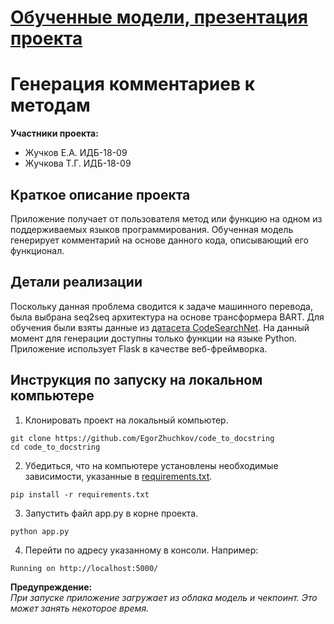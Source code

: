 # [Обученные модели, презентация проекта](https://drive.google.com/drive/folders/1PHxNSUsENyCu6xSXdWpkcjOaom5zMhpn?usp=sharing)

# Генерация комментариев к методам
**Участники проекта:**<br>
* Жучков Е.А. ИДБ-18-09<br>
* Жучкова Т.Г. ИДБ-18-09

## Краткое описание проекта
Приложение получает от пользователя метод или функцию на одном из поддерживаемых языков программирования. Обученная модель генерирует комментарий на основе данного кода, описывающий его функционал.

## Детали реализации
Поскольку данная проблема сводится к задаче машинного перевода, была выбрана seq2seq архитектура на основе трансформера BART. Для обучения были взяты данные из [датасета CodeSearchNet](https://github.com/github/CodeSearchNet). На данный момент для генерации доступны только функции на языке Python. Приложение использует Flask в качестве веб-фреймворка.

## Инструкция по запуску на локальном компьютере
1. Клонировать проект на локальный компьютер.
```
git clone https://github.com/EgorZhuchkov/code_to_docstring
cd code_to_docstring
```
2. Убедиться, что на компьютере установлены необходимые зависимости, указанные в [requirements.txt](requirements.txt).
```
pip install -r requirements.txt
```
3. Запустить файл app.py в корне проекта.
```
python app.py
```
4. Перейти по адресу указанному в консоли. Например:
```
Running on http://localhost:5000/
```

**Предупреждение:**<br>
*При запуске приложение загружает из облака модель и чекпоинт. Это может занять некоторое время.*
